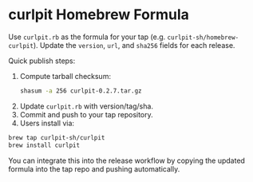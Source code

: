 # curlpit Homebrew Formula

Use `curlpit.rb` as the formula for your tap (e.g. `curlpit-sh/homebrew-curlpit`). Update the `version`, `url`, and `sha256` fields for each release.

Quick publish steps:

1. Compute tarball checksum:
   ```bash
   shasum -a 256 curlpit-0.2.7.tar.gz
   ```
2. Update `curlpit.rb` with version/tag/sha.
3. Commit and push to your tap repository.
4. Users install via:
  ```bash
  brew tap curlpit-sh/curlpit
  brew install curlpit
  ```

You can integrate this into the release workflow by copying the updated formula into the tap repo and pushing automatically.
